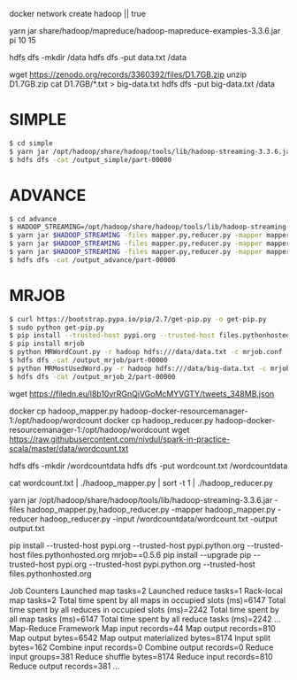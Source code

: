 docker network create hadoop || true

yarn jar share/hadoop/mapreduce/hadoop-mapreduce-examples-3.3.6.jar pi 10 15

hdfs dfs -mkdir /data
hdfs dfs -put data.txt /data

wget https://zenodo.org/records/3360392/files/D1.7GB.zip
unzip D1.7GB.zip
cat D1.7GB/*.txt > big-data.txt
hdfs dfs -put big-data.txt /data


# SIMPLE
```sh
$ cd simple
$ yarn jar /opt/hadoop/share/hadoop/tools/lib/hadoop-streaming-3.3.6.jar -files mapper.py,reducer.py -mapper mapper.py -reducer reducer.py -input /data/data.txt -output /output_simple
$ hdfs dfs -cat /output_simple/part-00000
```

# ADVANCE
```sh
$ cd advance
$ HADOOP_STREAMING=/opt/hadoop/share/hadoop/tools/lib/hadoop-streaming-3.3.6.jar
$ yarn jar $HADOOP_STREAMING -files mapper.py,reducer.py -mapper mapper.py -reducer reducer.py -input /data/data.txt -output /output_advance
$ yarn jar $HADOOP_STREAMING -files mapper.py,reducer.py -mapper mapper.py -reducer reducer.py -numReduceTasks 2 -input /data/data.txt -output /output_advance_2
$ yarn jar $HADOOP_STREAMING -files mapper.py,reducer.py -mapper mapper.py -reducer reducer.py -input /data/big-data.txt -output /output_advance_3
$ hdfs dfs -cat /output_advance/part-00000
```

# MRJOB
```sh
$ curl https://bootstrap.pypa.io/pip/2.7/get-pip.py -o get-pip.py
$ sudo python get-pip.py
$ pip install --trusted-host pypi.org --trusted-host files.pythonhosted.org pip setuptools
$ pip install mrjob
$ python MRWordCount.py -r hadoop hdfs:///data/data.txt -c mrjob.conf --output-dir hdfs:///output_mrjob/
$ hdfs dfs -cat /output_mrjob/part-00000
$ python MRMostUsedWord.py -r hadoop hdfs:///data/big-data.txt -c mrjob.conf --output-dir hdfs:///output_mrjob_2/
$ hdfs dfs -cat /output_mrjob_2/part-00000
```


wget https://filedn.eu/l8b10yrRGnQjVGoMcMYVGTY/tweets_348MB.json

docker cp hadoop_mapper.py hadoop-docker-resourcemanager-1:/opt/hadoop/wordcount
docker cp hadoop_reducer.py hadoop-docker-resourcemanager-1:/opt/hadoop/wordcount
wget https://raw.githubusercontent.com/nivdul/spark-in-practice-scala/master/data/wordcount.txt

hdfs dfs -mkdir /wordcountdata
hdfs dfs -put wordcount.txt /wordcountdata

cat wordcount.txt | ./hadoop_mapper.py | sort -t 1 | ./hadoop_reducer.py

yarn jar /opt/hadoop/share/hadoop/tools/lib/hadoop-streaming-3.3.6.jar -files hadoop_mapper.py,hadoop_reducer.py -mapper hadoop_mapper.py -reducer hadoop_reducer.py -input /wordcountdata/wordcount.txt -output output.txt

pip install --trusted-host pypi.org --trusted-host pypi.python.org --trusted-host files.pythonhosted.org mrjob==0.5.6
pip install --upgrade pip --trusted-host pypi.org --trusted-host pypi.python.org --trusted-host files.pythonhosted.org

Job Counters 
    Launched map tasks=2
    Launched reduce tasks=1
    Rack-local map tasks=2
    Total time spent by all maps in occupied slots (ms)=6147
    Total time spent by all reduces in occupied slots (ms)=2242
    Total time spent by all map tasks (ms)=6147
    Total time spent by all reduce tasks (ms)=2242
    ...
Map-Reduce Framework
    Map input records=44
    Map output records=810
    Map output bytes=6542
    Map output materialized bytes=8174
    Input split bytes=162
    Combine input records=0
    Combine output records=0
    Reduce input groups=381
    Reduce shuffle bytes=8174
    Reduce input records=810
    Reduce output records=381
    ...